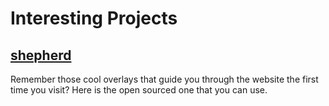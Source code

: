 # Interesting Projects

## [shepherd](https://github.com/shipshapecode/shepherd)

Remember those cool overlays that guide you through the website the first time you visit? Here is the open sourced one that you can use.
